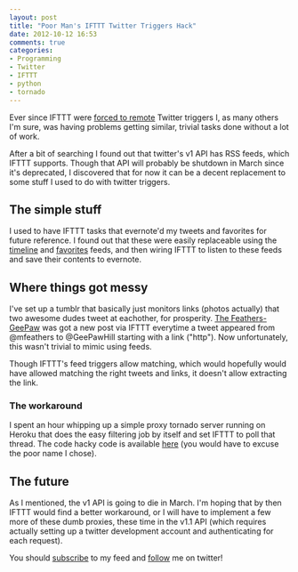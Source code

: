 ```yaml
---
layout: post
title: "Poor Man's IFTTT Twitter Triggers Hack"
date: 2012-10-12 16:53
comments: true
categories: 
- Programming
- Twitter
- IFTTT
- python
- tornado
---
```


Ever since IFTTT were [forced to remote][1] Twitter triggers I, as many others I'm sure, was having problems getting similar, trivial tasks done without a lot of work.

After a bit of searching I found out that twitter's v1 API has RSS feeds, which IFTTT supports. Though that API will probably be shutdown in March since it's deprecated, I discovered that for now it can be a decent replacement to some stuff I used to do with twitter triggers.

## The simple stuff

I used to have IFTTT tasks that evernote'd my tweets and favorites for future reference. I found out that these were easily replaceable using the [timeline][2] and [favorites][3] feeds, and then wiring IFTTT to listen to these feeds and save their contents to evernote.

## Where things got messy

I've set up a tumblr that basically just monitors links (photos actually) that two awesome dudes tweet at eachother, for prosperity. [The Feathers-GeePaw][4] was got a new post via IFTTT everytime a tweet appeared from @mfeathers to @GeePawHill starting with a link ("http"). Now unfortunately, this wasn't trivial to mimic using feeds.

Though IFTTT's feed triggers allow matching, which would hopefully would have allowed matching the right tweets and links, it doesn't allow extracting the link.

### The workaround

I spent an hour whipping up a simple proxy tornado server running on Heroku that does the easy filtering job by itself and set IFTTT to poll that thread. The code hacky code is available [here][5] (you would have to excuse the poor name I chose).

## The future

As I mentioned, the v1 API is going to die in March. I'm hoping that by then IFTTT would find a better workaround, or I will have to implement a few more of these dumb proxies, these time in the v1.1 API (which requires actually setting up a twitter development account and authenticating for each request).

You should [subscribe](http://feeds.feedburner.com/TheCodeDump) to my feed and [follow](http://twitter.com/avivby) me on twitter!


[1]: http://thenextweb.com/apps/2012/09/20/ifttt-removes-twitter-triggers-comply-new-api-policies/
[2]: https://dev.twitter.com/docs/api/1/get/statuses/user_timeline
[3]: https://dev.twitter.com/docs/api/1/get/favorites
[4]: http://feathersgeepaw.tumblr.com/
[5]: https://github.com/abyx/mfeatherss
